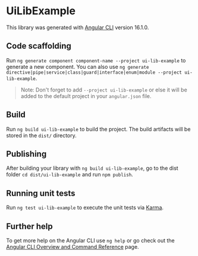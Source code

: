 # UiLibExample

This library was generated with [Angular CLI](https://github.com/angular/angular-cli) version 16.1.0.

## Code scaffolding

Run `ng generate component component-name --project ui-lib-example` to generate a new component. You can also use `ng generate directive|pipe|service|class|guard|interface|enum|module --project ui-lib-example`.
> Note: Don't forget to add `--project ui-lib-example` or else it will be added to the default project in your `angular.json` file. 

## Build

Run `ng build ui-lib-example` to build the project. The build artifacts will be stored in the `dist/` directory.

## Publishing

After building your library with `ng build ui-lib-example`, go to the dist folder `cd dist/ui-lib-example` and run `npm publish`.

## Running unit tests

Run `ng test ui-lib-example` to execute the unit tests via [Karma](https://karma-runner.github.io).

## Further help

To get more help on the Angular CLI use `ng help` or go check out the [Angular CLI Overview and Command Reference](https://angular.io/cli) page.
